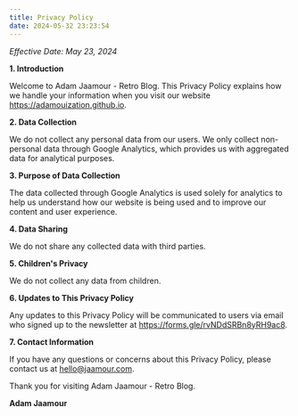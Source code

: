 ```yaml
---
title: Privacy Policy
date: 2024-05-32 23:23:54
---
```


*Effective Date: May 23, 2024*

**1. Introduction**

Welcome to Adam Jaamour - Retro Blog. This Privacy Policy explains how we handle your information when you visit our website https://adamouization.github.io.

**2. Data Collection**

We do not collect any personal data from our users. We only collect non-personal data through Google Analytics, which provides us with aggregated data for analytical purposes.

**3. Purpose of Data Collection**

The data collected through Google Analytics is used solely for analytics to help us understand how our website is being used and to improve our content and user experience.

**4. Data Sharing**

We do not share any collected data with third parties.

**5. Children's Privacy**

We do not collect any data from children.

**6. Updates to This Privacy Policy**

Any updates to this Privacy Policy will be communicated to users via email who signed up to the newsletter at https://forms.gle/rvNDdSRBn8yRH9ac8.

**7. Contact Information**

If you have any questions or concerns about this Privacy Policy, please contact us at hello@jaamour.com.

Thank you for visiting Adam Jaamour - Retro Blog.

**Adam Jaamour**
